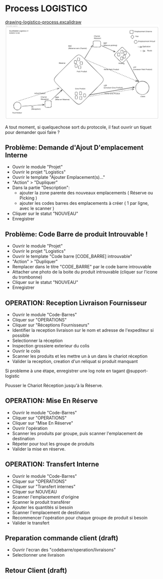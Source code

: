 # Process LOGISTICO

[drawing-logistico-process.excalidraw](./drawing-logistico-process.excalidraw)
<img src="./drawing-logistico-process.svg">

A tout moment, si quelquechose sort du protocole, il faut ouvrir un tiquet pour demander quoi faire ?

## Problème: Demande d'Ajout D'emplacement Interne
* Ouvrir le module "Projet"
* Ouvrir le projet "Logistics"
* Ouvrir le template "Ajouter Emplacement(s)..."
* "Action" > "Dupliquer"
* Dans la partie "Description":
  - ajouter la zone parente des nouveaux emplacements ( Réserve ou Picking )
  - ajouter les codes barres des emplacements à créer ( 1 par ligne, avec le scanner )
* Cliquer sur le statut "NOUVEAU"
* Enregistrer

## Problème: Code Barre de produit Introuvable !
* Ouvrir le module "Projet"
* Ouvrir le projet "Logistics"
* Ouvrir le template "Code barre [CODE_BARRE] introuvable"
* "Action" > "Dupliquer"
* Remplacer dans le titre "CODE_BARRE" par le code barre introuvable
* Attacher une photo de la boite du produit introuvable (cliquer sur l'icone du trombonne)
* Cliquer sur le statut "NOUVEAU"
* Enregistrer

## OPERATION: Reception Livraison Fournisseur
* Ouvrir le module "Code-Barres"
* Cliquer sur "OPERATIONS"
* Cliquer sur "Réceptions Fournisseurs"
* Identifier la reception livraison sur le nom et adresse de l'expediteur si possible
* Selectionner la réception
* Inspection grossiere exterieur du colis
* Ouvrir le colis
* Scanner les produits et les mettre un à un dans le chariot réception
* Valider la reception, creation d'un reliquat si produit manquant

Si probleme à une étape, enregistrer une log note en tagant @support-logistic

Pousser le Chariot Réception jusqu'à la Réserve.

## OPERATION: Mise En Réserve
* Ouvrir le module "Code-Barres"
* Cliquer sur "OPERATIONS"
* Cliquer sur "Mise En Réserve"
* Ouvrir l'opération
* Scanner les produits par groupe, puis scanner l'emplacement de destination
* Répeter pour tout les groupe de produits
* Valider la mise en réserve.

## OPERATION: Transfert Interne
* Ouvrir le module "Code-Barres"
* Cliquer sur "OPERATIONS"
* Cliquer sur "Transfert internes"
* Cliquer sur NOUVEAU
* Scanner l'emplacement d'origine
* Scanner le produit transférer
* Ajouter les quantités si besoin
* Scanner l'emplacement de destination
* Recommencer l'opération pour chaque groupe de produit si besoin
* Valider le transfert


## Preparation commande client (draft)
* Ouvrir l'ecran des "codebarre/operation/livraisons"
* Selectionner une livraison

## Retour Client (draft)

